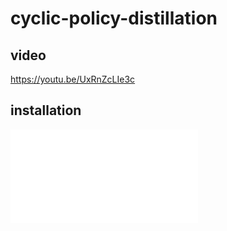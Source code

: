 # cyclic-policy-distillation
## video
https://youtu.be/UxRnZcLIe3c

## installation

![CPD](fig/cpd_architecture.pdf)

